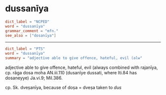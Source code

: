 # dussanīya

``` toml
dict_label = "NCPED"
word = "dussanīya"
grammar_comment = "mfn."
see_also = ["dosanīya"]
```

--------------------

``` toml
dict_label = "PTS"
word = "dussanīya"
summary = "adjective able to give offence, hateful, evil (alw"
```

adjective able to give offence, hateful, evil (always combined with rajanīya, cp. rāga dosa moha AN.iii.110 (dusanīye dussati, where Iti.84 has dosaneyye) Ja.vi.9; Mil.386.

cp. Sk. dveṣanīya, because of doṣa = dveṣa taken to *dus*

